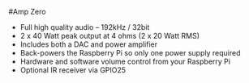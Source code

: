 <!--
---
name: Amp Zero
class: board
type: audio
formfactor: pHAT
manufacturer: JustBoom
description: The JustBoom Amp Zero is a high quality audio amplifier designed specifically for the Raspberry Pi.
url: https://www.justboom.co/product/justboom-amp-zero-phat/
buy: https://www.justboom.co/product/justboom-amp-zero-phat/
image: 'justboom-amp-zero.png'
pincount: 40
eeprom: no
power:
  '1':
  '2':
ground:
  '6':
  '9':
  '14':
  '20':
  '25':
  '30':
  '34':
  '39':
pin:
  '3':
    mode: i2c
  '5':
    mode: i2c
  '12':
    name: BCKL (Bit Clock)
    mode: i2s
  '15':
    name: Soft Mute
  '16':
    name: Rotary Encoder
  '18':
    name: Rotary Encoder
  '22':
    name: IR Receiver
  '35':
    name: LRCK (Left/Right Clock)
    mode: i2s
  '40':
    name: DOUT
    mode: i2s
-->
#Amp Zero

* Full high quality audio – 192kHz / 32bit
* 2 x 40 Watt peak output at 4 ohms (2 x 20 Watt RMS)
* Includes both a DAC and power amplifier
* Back-powers the Raspberry Pi so only one power supply required
* Hardware and software volume control from your Raspberry Pi
* Optional IR receiver via GPIO25
